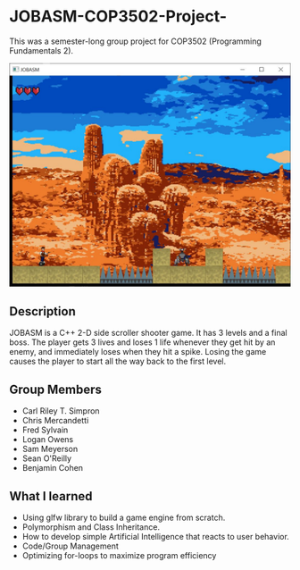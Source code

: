 # JOBASM-COP3502-Project-
This was a semester-long group project for COP3502 (Programming Fundamentals 2).

![](https://github.com/CarlRiley99/JOBASM-COP3502-Project-/blob/master/README_Assets/JOBASM.JPG)

## Description
JOBASM is a C++ 2-D side scroller shooter game. It has 3 levels and a final boss. The player gets 3 lives and loses 1 life whenever they get hit by an enemy, and immediately loses when they hit a spike. Losing the game causes the player to start all the way back to the first level.

## Group Members
- Carl Riley T. Simpron
- Chris Mercandetti
- Fred Sylvain
- Logan Owens
- Sam Meyerson
- Sean O'Reilly
- Benjamin Cohen

## What I learned
- Using glfw library to build a game engine from scratch.
- Polymorphism and Class Inheritance.
- How to develop simple Artificial Intelligence that reacts to user behavior.
- Code/Group Management
- Optimizing for-loops to maximize program efficiency
